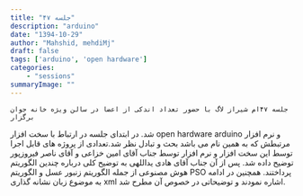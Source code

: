 ```yaml
---
title: "جلسه ۴۷"
description: "arduino"
date: "1394-10-29"
author: "Mahshid, mehdiMj"
draft: false
tags: ['arduino', 'open hardware']
categories:
    - "sessions"
summaryImage: ""
---
```

    جلسه ۴۷ام شیراز لاگ با حضور تعداد اندکی از اعضا در سالن ویژه خانه جوان برگزار
شد. در ابتدای جلسه در ارتباط با سخت افزار open hardware arduino و نرم افزار
مرتبطش که به همین نام می باشد بحث و تبادل نظر شد.تعدادی از پروژه های قابل اجرا
توسط این سخت افزار و نرم افزار توسط جناب آقای امین خزاعی و آقای ناصر فیروزپور
توضیح داده شد. پس از آن جناب آقای هادی یداللهی به توضیح کلی درباره چندین
الگوریتم هوش مصنوعی از جمله الگوریتم زنبور عسل و الگوریتم PSO پرداختند. همچنین
در ادامه به موضوع زبان نشانه گذاری xml اشاره نمودند و توضیحاتی در خصوص آن مطرح
شد.


